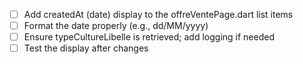 - [ ] Add createdAt (date) display to the offreVentePage.dart list items
- [ ] Format the date properly (e.g., dd/MM/yyyy)
- [ ] Ensure typeCultureLibelle is retrieved; add logging if needed
- [ ] Test the display after changes
